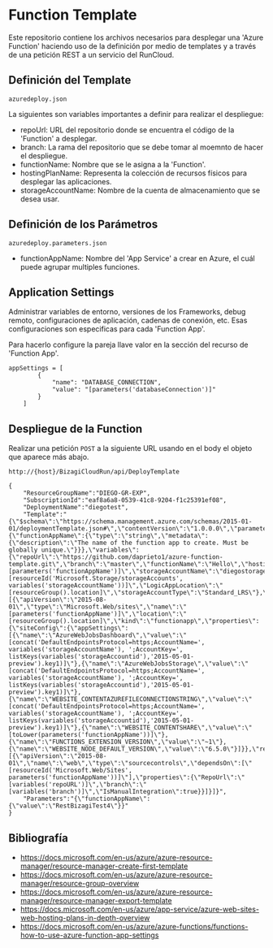 # Function Template

Este repositorio contiene los archivos necesarios para desplegar una 'Azure Function' haciendo uso de la definición por medio de templates y a través de una petición REST a un servicio del RunCloud.

## Definición del Template

`azuredeploy.json`

La siguientes son variables importantes a definir para realizar el despliegue:
* repoUrl: URL del repositorio donde se encuentra el código de la 'Function' a desplegar.
* branch: La rama del repositorio que se debe tomar al moemnto de hacer el despliegue.
* functionName: Nombre que se le asigna a la 'Function'.
* hostingPlanName: Representa la colección de recursos físicos para desplegar las aplicaciones.
* storageAccountName: Nombre de la cuenta de almacenamiento que se desea usar.

## Definición de los Parámetros

`azuredeploy.parameters.json`

* functionAppName: Nombre del 'App Service' a crear en Azure, el cuál puede agrupar multiples funciones.

## Application Settings

Administrar variables de entorno, versiones de los Frameworks, debug remoto, configuraciones de aplicación, cadenas de conexión, etc. Esas configuraciones son especificas para cada 'Function App'.

Para hacerlo configure la pareja llave valor en la sección del recurso de 'Function App'.

```
appSettings = [
		{
			"name": "DATABASE_CONNECTION",
			"value": "[parameters('databaseConnection')]"
		}
	]
```

## Despliegue de la Function

Realizar una petición `POST` a la siguiente URL usando en el body el objeto que aparece más abajo.

`http://{host}/BizagiCloudRun/api/DeployTemplate`

```
{
	"ResourceGroupName":"DIEGO-GR-EXP",
	"SubscriptionId":"eaf8a6a8-0539-41c8-9204-f1c25391ef08",
	"DeploymentName":"diegotest",
	"Template":"{\"$schema\":\"https://schema.management.azure.com/schemas/2015-01-01/deploymentTemplate.json#\",\"contentVersion\":\"1.0.0.0\",\"parameters\":{\"functionAppName\":{\"type\":\"string\",\"metadata\":{\"description\":\"The name of the function app to create. Must be globally unique.\"}}},\"variables\":{\"repoUrl\":\"https://github.com/daprieto1/azure-function-template.git\",\"branch\":\"master\",\"functionName\":\"Hello\",\"hostingPlanName\":\"[parameters('functionAppName')]\",\"storageAccountName\":\"diegostorageexperiments\",\"storageACcountid\":\"[resourceId('Microsoft.Storage/storageAccounts', variables('storageAccountName'))]\",\"LogicAppLocation\":\"[resourceGroup().location]\",\"storageAccountType\":\"Standard_LRS\"},\"resources\":[{\"apiVersion\":\"2015-08-01\",\"type\":\"Microsoft.Web/sites\",\"name\":\"[parameters('functionAppName')]\",\"location\":\"[resourceGroup().location]\",\"kind\":\"functionapp\",\"properties\":{\"siteConfig\":{\"appSettings\":[{\"name\":\"AzureWebJobsDashboard\",\"value\":\"[concat('DefaultEndpointsProtocol=https;AccountName=', variables('storageAccountName'), ';AccountKey=', listKeys(variables('storageAccountid'),'2015-05-01-preview').key1)]\"},{\"name\":\"AzureWebJobsStorage\",\"value\":\"[concat('DefaultEndpointsProtocol=https;AccountName=', variables('storageAccountName'), ';AccountKey=', listKeys(variables('storageAccountid'),'2015-05-01-preview').key1)]\"},{\"name\":\"WEBSITE_CONTENTAZUREFILECONNECTIONSTRING\",\"value\":\"[concat('DefaultEndpointsProtocol=https;AccountName=', variables('storageAccountName'), ';AccountKey=', listKeys(variables('storageAccountid'),'2015-05-01-preview').key1)]\"},{\"name\":\"WEBSITE_CONTENTSHARE\",\"value\":\"[toLower(parameters('functionAppName'))]\"},{\"name\":\"FUNCTIONS_EXTENSION_VERSION\",\"value\":\"~1\"},{\"name\":\"WEBSITE_NODE_DEFAULT_VERSION\",\"value\":\"6.5.0\"}]}},\"resources\":[{\"apiVersion\":\"2015-08-01\",\"name\":\"web\",\"type\":\"sourcecontrols\",\"dependsOn\":[\"[resourceId('Microsoft.Web/Sites', parameters('functionAppName'))]\"],\"properties\":{\"RepoUrl\":\"[variables('repoURL')]\",\"branch\":\"[variables('branch')]\",\"IsManualIntegration\":true}}]}]}",
	"Parameters":"{\"functionAppName\":{\"value\":\"RestBizagiTest4\"}}"
}
```

## Bibliografía
* https://docs.microsoft.com/en-us/azure/azure-resource-manager/resource-manager-create-first-template
* https://docs.microsoft.com/en-us/azure/azure-resource-manager/resource-group-overview
* https://docs.microsoft.com/en-us/azure/azure-resource-manager/resource-manager-export-template
* https://docs.microsoft.com/en-us/azure/app-service/azure-web-sites-web-hosting-plans-in-depth-overview
* https://docs.microsoft.com/en-us/azure/azure-functions/functions-how-to-use-azure-function-app-settings


